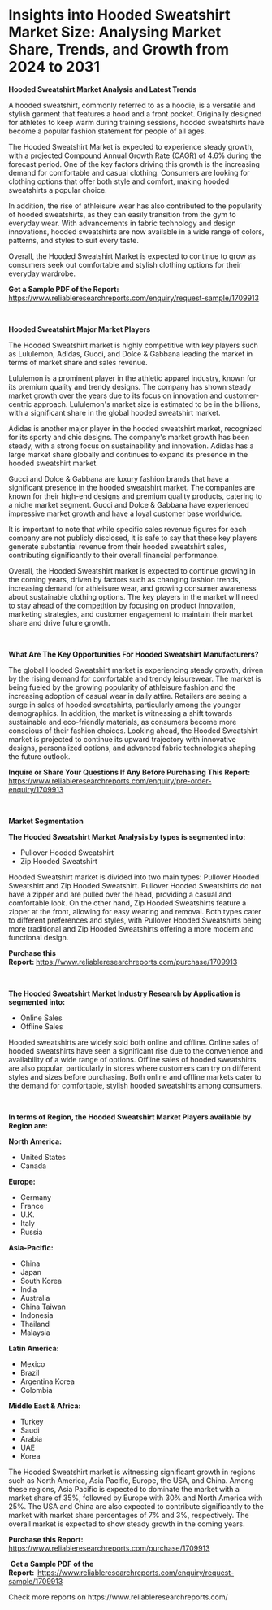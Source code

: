 <p><h1>Insights into Hooded Sweatshirt Market Size: Analysing Market Share, Trends, and Growth from 2024 to 2031</h1></p><p><strong>Hooded Sweatshirt Market Analysis and Latest Trends</strong></p>
<p><p>A hooded sweatshirt, commonly referred to as a hoodie, is a versatile and stylish garment that features a hood and a front pocket. Originally designed for athletes to keep warm during training sessions, hooded sweatshirts have become a popular fashion statement for people of all ages.</p><p>The Hooded Sweatshirt Market is expected to experience steady growth, with a projected Compound Annual Growth Rate (CAGR) of 4.6% during the forecast period. One of the key factors driving this growth is the increasing demand for comfortable and casual clothing. Consumers are looking for clothing options that offer both style and comfort, making hooded sweatshirts a popular choice.</p><p>In addition, the rise of athleisure wear has also contributed to the popularity of hooded sweatshirts, as they can easily transition from the gym to everyday wear. With advancements in fabric technology and design innovations, hooded sweatshirts are now available in a wide range of colors, patterns, and styles to suit every taste.</p><p>Overall, the Hooded Sweatshirt Market is expected to continue to grow as consumers seek out comfortable and stylish clothing options for their everyday wardrobe.</p></p>
<p><strong>Get a Sample PDF of the Report:&nbsp;</strong> <a href="https://www.reliableresearchreports.com/enquiry/request-sample/1709913">https://www.reliableresearchreports.com/enquiry/request-sample/1709913</a></p>
<p>&nbsp;</p>
<p><strong>Hooded Sweatshirt Major Market Players</strong></p>
<p><p>The Hooded Sweatshirt market is highly competitive with key players such as Lululemon, Adidas, Gucci, and Dolce & Gabbana leading the market in terms of market share and sales revenue.</p><p>Lululemon is a prominent player in the athletic apparel industry, known for its premium quality and trendy designs. The company has shown steady market growth over the years due to its focus on innovation and customer-centric approach. Lululemon's market size is estimated to be in the billions, with a significant share in the global hooded sweatshirt market.</p><p>Adidas is another major player in the hooded sweatshirt market, recognized for its sporty and chic designs. The company's market growth has been steady, with a strong focus on sustainability and innovation. Adidas has a large market share globally and continues to expand its presence in the hooded sweatshirt market.</p><p>Gucci and Dolce & Gabbana are luxury fashion brands that have a significant presence in the hooded sweatshirt market. The companies are known for their high-end designs and premium quality products, catering to a niche market segment. Gucci and Dolce & Gabbana have experienced impressive market growth and have a loyal customer base worldwide.</p><p>It is important to note that while specific sales revenue figures for each company are not publicly disclosed, it is safe to say that these key players generate substantial revenue from their hooded sweatshirt sales, contributing significantly to their overall financial performance.</p><p>Overall, the Hooded Sweatshirt market is expected to continue growing in the coming years, driven by factors such as changing fashion trends, increasing demand for athleisure wear, and growing consumer awareness about sustainable clothing options. The key players in the market will need to stay ahead of the competition by focusing on product innovation, marketing strategies, and customer engagement to maintain their market share and drive future growth.</p></p>
<p>&nbsp;</p>
<p><strong>What Are The Key Opportunities For Hooded Sweatshirt Manufacturers?</strong></p>
<p><p>The global Hooded Sweatshirt market is experiencing steady growth, driven by the rising demand for comfortable and trendy leisurewear. The market is being fueled by the growing popularity of athleisure fashion and the increasing adoption of casual wear in daily attire. Retailers are seeing a surge in sales of hooded sweatshirts, particularly among the younger demographics. In addition, the market is witnessing a shift towards sustainable and eco-friendly materials, as consumers become more conscious of their fashion choices. Looking ahead, the Hooded Sweatshirt market is projected to continue its upward trajectory with innovative designs, personalized options, and advanced fabric technologies shaping the future outlook.</p></p>
<p><strong>Inquire or Share Your Questions If Any Before Purchasing This Report:</strong> <a href="https://www.reliableresearchreports.com/enquiry/pre-order-enquiry/1709913">https://www.reliableresearchreports.com/enquiry/pre-order-enquiry/1709913</a></p>
<p>&nbsp;</p>
<p><strong>Market Segmentation</strong></p>
<p><strong>The Hooded Sweatshirt Market Analysis by types is segmented into:</strong></p>
<p><ul><li>Pullover Hooded Sweatshirt</li><li>Zip Hooded Sweatshirt</li></ul></p>
<p><p>Hooded Sweatshirt market is divided into two main types: Pullover Hooded Sweatshirt and Zip Hooded Sweatshirt. Pullover Hooded Sweatshirts do not have a zipper and are pulled over the head, providing a casual and comfortable look. On the other hand, Zip Hooded Sweatshirts feature a zipper at the front, allowing for easy wearing and removal. Both types cater to different preferences and styles, with Pullover Hooded Sweatshirts being more traditional and Zip Hooded Sweatshirts offering a more modern and functional design.</p></p>
<p><strong>Purchase this Report:&nbsp;</strong><a href="https://www.reliableresearchreports.com/purchase/1709913">https://www.reliableresearchreports.com/purchase/1709913</a></p>
<p>&nbsp;</p>
<p><strong>The Hooded Sweatshirt Market Industry Research by Application is segmented into:</strong></p>
<p><ul><li>Online Sales</li><li>Offline Sales</li></ul></p>
<p><p>Hooded sweatshirts are widely sold both online and offline. Online sales of hooded sweatshirts have seen a significant rise due to the convenience and availability of a wide range of options. Offline sales of hooded sweatshirts are also popular, particularly in stores where customers can try on different styles and sizes before purchasing. Both online and offline markets cater to the demand for comfortable, stylish hooded sweatshirts among consumers.</p></p>
<p>&nbsp;</p>
<p><strong>In terms of Region, the Hooded Sweatshirt Market Players available by Region are:</strong></p>
<p>
    <p> <strong> North America: </strong>
        <ul>
            <li>United States</li>
            <li>Canada</li>
        </ul>
        </p> 
    <p> <strong> Europe: </strong>
        <ul>
            <li>Germany</li>
            <li>France</li>
            <li>U.K.</li>
            <li>Italy</li>
            <li>Russia</li>
        </ul>
        </p> 
    <p> <strong> Asia-Pacific: </strong>
        <ul>
            <li>China</li>
            <li>Japan</li>
            <li>South Korea</li>
            <li>India</li>
            <li>Australia</li>
            <li>China Taiwan</li>
            <li>Indonesia</li>
            <li>Thailand</li>
            <li>Malaysia</li>
        </ul>
        </p> 
    <p> <strong> Latin America: </strong>
        <ul>
            <li>Mexico</li>
            <li>Brazil</li>
            <li>Argentina Korea</li>
            <li>Colombia</li>
        </ul>
        </p> 
    <p> <strong> Middle East & Africa: </strong>
        <ul>
            <li>Turkey</li>
            <li>Saudi</li>
            <li>Arabia</li>
            <li>UAE</li>
            <li>Korea</li>
        </ul>
    </p>
    </p>
<p><p>The Hooded Sweatshirt market is witnessing significant growth in regions such as North America, Asia Pacific, Europe, the USA, and China. Among these regions, Asia Pacific is expected to dominate the market with a market share of 35%, followed by Europe with 30% and North America with 25%. The USA and China are also expected to contribute significantly to the market with market share percentages of 7% and 3%, respectively. The overall market is expected to show steady growth in the coming years.</p></p>
<p><strong>Purchase this Report: </strong><a href="https://www.reliableresearchreports.com/purchase/1709913">https://www.reliableresearchreports.com/purchase/1709913</a></p>
<p>&nbsp;<strong>Get a Sample PDF of the Report:&nbsp;&nbsp;</strong><a href="https://www.reliableresearchreports.com/enquiry/request-sample/1709913">https://www.reliableresearchreports.com/enquiry/request-sample/1709913</a></p>
<p><strong></strong></p>
<p>Check more reports on https://www.reliableresearchreports.com/</p>